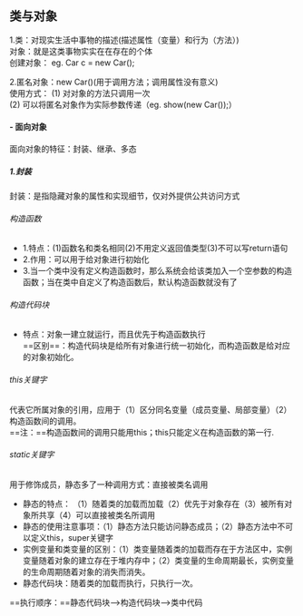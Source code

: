 ## 类与对象
 1.类：对现实生活中事物的描述(描述属性（变量）和行为（方法）)  
对象：就是这类事物实实在在存在的个体     
 创建对象： eg.  Car c = new Car();

2.匿名对象：new Car()(用于调用方法；调用属性没有意义)   
 使用方式：
(1) 对对象的方法只调用一次  
 (2) 可以将匿名对象作为实际参数传递（eg. show(new Car());）
#### - 面向对象
面向对象的特征：封装、继承、多态
##### 1.封装
封装：是指隐藏对象的属性和实现细节，仅对外提供公共访问方式
###### 构造函数
- 1.特点：(1)函数名和类名相同(2)不用定义返回值类型(3)不可以写return语句
- 2.作用：可以用于给对象进行初始化
- 3.当一个类中没有定义构造函数时，那么系统会给该类加入一个空参数的构造函数；当在类中自定义了构造函数后，默认构造函数就没有了
###### 构造代码块
- 特点：对象一建立就运行，而且优先于构造函数执行    
==区别==：构造代码块是给所有对象进行统一初始化，而构造函数是给对应的对象初始化。
###### this关键字
代表它所属对象的引用，应用于（1）区分同名变量（成员变量、局部变量）（2）构造函数间的调用。    
==注：==构造函数间的调用只能用this；this只能定义在构造函数的第一行.
###### static关键字
用于修饰成员，静态多了一种调用方式：直接被类名调用     
- 静态的特点：
（1）随着类的加载而加载（2）优先于对象存在（3）被所有对象所共享（4）可以直接被类名所调用       
- 静态的使用注意事项：（1）静态方法只能访问静态成员；（2）静态方法中不可以定义this，super关键字
- 实例变量和类变量的区别：（1）类变量随着类的加载而存在于方法区中，实例变量随着对象的建立存在于堆内存中；（2）类变量的生命周期最长，实例变量的生命周期随着对象的消失而消失。
- 静态代码块：随着类的加载而执行，只执行一次。   

==执行顺序：==静态代码块-->构造代码块-->类中代码
